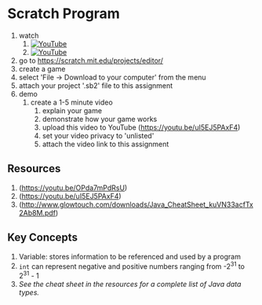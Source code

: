 # Scratch Program


1. watch 
	1. [![YouTube](https://i.ytimg.com/vi/n8luDYy75o0/default.jpg)](https://www.youtube.com/watch?v=n8luDYy75o0)
	1. [![YouTube](https://i.ytimg.com/vi/qRPLLAR6Kn0/default.jpg)](https://www.youtube.com/watch?v=qRPLLAR6Kn0)
2. go to https://scratch.mit.edu/projects/editor/
3. create a game 
4. select 'File -> Download to your computer' from the menu
5. attach your project '.sb2' file to this assignment
6. demo
	1. create a 1-5 minute video
		1. explain your game
		1. demonstrate how your game works
		1. upload this video to YouTube (https://youtu.be/uI5EJ5PAxF4)
		1. set your video privacy to 'unlisted'
		1. attach the video link to this assignment

## Resources
1. (https://youtu.be/OPda7mPdRsU)
2. (https://youtu.be/uI5EJ5PAxF4)
3. (http://www.glowtouch.com/downloads/Java_CheatSheet_kuVN33acfTx2Ab8M.pdf)

## Key Concepts
1. Variable: stores information to be referenced and used by a program
1. `int` can represent negative and positive numbers ranging from -2<sup>31</sup> to 2<sup>31</sup> - 1
1. _See the cheat sheet in the resources for a complete list of Java data types._
